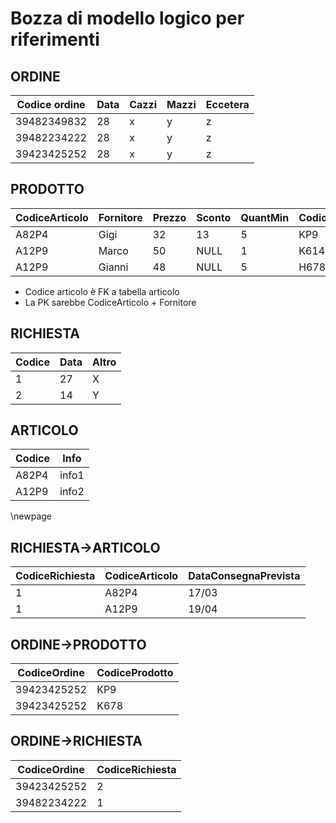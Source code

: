 # Bozza di modello logico per riferimenti

## ORDINE

| Codice ordine | Data | Cazzi | Mazzi | Eccetera |
|---------------|------|-------|-------|----------|
| 39482349832   |  28  |   x   |  y    |   z      |
| 39482234222   |  28  |   x   |  y    |   z      |
| 39423425252   |  28  |   x   |  y    |   z      |


## PRODOTTO

| CodiceArticolo  | Fornitore | Prezzo | Sconto | QuantMin | CodiceProdPerFornitore | 
|-----------------|-----------|--------|--------|----------|------------------------|
|  A82P4          | Gigi      | 32 	   |  13    |  5       |  KP9                   |
|  A12P9		  | Marco 	  | 50	   |  NULL  |  1       |  K614				    |
|  A12P9		  | Gianni 	  | 48	   |  NULL  |  5       |  H678					|

- Codice articolo è FK a tabella articolo
- La PK sarebbe CodiceArticolo + Fornitore


## RICHIESTA

| Codice | Data | Altro |
|--------|------|-------|
|   1 	 | 27   |   X   |
|   2 	 | 14   |   Y   |

## ARTICOLO

| Codice | Info |
|--------|------|
| A82P4  | info1|
| A12P9  | info2|

\newpage 

## RICHIESTA->ARTICOLO

| CodiceRichiesta | CodiceArticolo| DataConsegnaPrevista |  
|-----------------|---------------|----------------------|
|         1       |    A82P4      |   17/03				 |
|         1       |    A12P9      |   19/04				 |


## ORDINE->PRODOTTO

| CodiceOrdine    | CodiceProdotto | 
|-----------------|----------------|
|  39423425252    |    KP9         |
|  39423425252    |    K678        |


## ORDINE->RICHIESTA

| CodiceOrdine | CodiceRichiesta |
|--------------|-----------------|
| 39423425252  |  2				 |
| 39482234222  |  1              |

